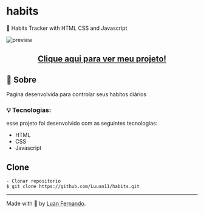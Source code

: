 # habits
🚀 Habits Tracker with HTML CSS and Javascript

![preview](https://user-images.githubusercontent.com/79935555/216452415-6de65618-b6c1-4b78-8e79-02407db4d612.png)

## <p align="center"> <a href="https://habits-jet.vercel.app/">Clique aqui para ver meu projeto!</a> </p>

## 💬 Sobre
Pagina desenvolvida para controlar seus habitos diários

### 💡 Tecnologias:

esse projeto foi desenvolvido com as seguintes tecnologias:

- HTML
- CSS
- Javascript

## Clone

    - Clonar repositorio 
    $ git clone https://github.com/Luuan11/habits.git

---
Made with 💜 by [Luan Fernando](https://www.linkedin.com/in/luan-fernando/).
